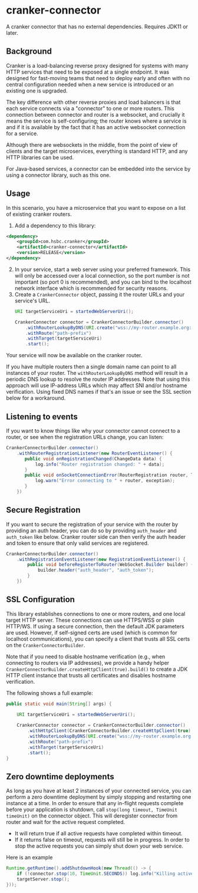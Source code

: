 cranker-connector
=================

A cranker connector that has no external dependencies. Requires JDK11 or later.

Background
----------

Cranker is a load-balancing reverse proxy designed for systems with many HTTP services that need to
be exposed at a single endpoint. It was designed for fast-moving teams that need to deploy early and often
with no central configuration needed when a new service is introduced or an existing one is upgraded.

The key difference with other reverse proxies and load balancers is that each service connects via a "connector"
to one or more routers. This connection between connector and router is a websocket, and crucially it means
the service is self-configuring; the router knows where a service is and if it is available by the fact that
it has an active websocket connection for a service.

Although there are websockets in the middle, from the point of view of clients and the target microservices,
everything is standard HTTP, and any HTTP libraries can be used.

For Java-based services, a connector can be embedded into the service by using a connector library, such
as this one.

Usage
-----

In this scenario, you have a microservice that you want to expose on a list of existing cranker routers.

1. Add a dependency to this library:
```xml
<dependency>
    <groupId>com.hsbc.cranker</groupId>
    <artifactId>cranker-connector</artifactId>
    <version>RELEASE</version>
</dependency>
```
2. In your service, start a web server using your preferred framework. This will only be accessed over
   a local connection, so the port number is not important (so port 0 is recommended), and you can bind to the
   localhost network interface which is recommended for security reasons.
3. Create a `CrankerConnector` object, passing it the router URLs and your service's URL.
    ````java
    URI targetServiceUri = startedWebServerUri();
    
    CrankerConnector connector = CrankerConnectorBuilder.connector()
        .withRouterLookupByDNS(URI.create("wss://my-router.example.org:8008"))
        .withRoute("path-prefix")
        .withTarget(targetServiceUri)
        .start();
    ````

Your service will now be available on the cranker router.

If you have multiple routers then a single domain name can point to all instances of your router. The `withRouterLookupByDNS`
method will result in a periodic DNS lookup to resolve the router IP addresses. Note that using this approach will use
IP-address URLs which may affect SNI and/or hostname verification. Using fixed DNS names if that's an issue or see the SSL
section below for a workaround.

Listening to events
-------------------

If you want to know things like why your connector cannot connect to a router, or see when the registration URLs
change, you can listen:

````java
CrankerConnectorBuilder.connector()
    .withRouterRegistrationListener(new RouterEventListener() {
       public void onRegistrationChanged(ChangeData data) {
           log.info("Router registration changed: " + data);
       }
       public void onSocketConnectionError(RouterRegistration router, Throwable exception) {
           log.warn("Error connecting to " + router, exception);
       }
    })
````

Secure Registration
-------------------

If you want to secure the registration of your service with the router by providing an auth header, you can do so by 
providing `auth_header` and `auth_token` like below. Cranker router side can then verify the auth header and token to 
ensure that only valid services are registered.

```java
CrankerConnectorBuilder.connector()
    .withRegistrationEventListener(new RegistrationEventListener() {
        public void beforeRegisterToRouter(WebSocket.Builder builder) {
            builder.header("auth_header", "auth_token");
        }
    })
```

SSL Configuration
-----------------

This library establishes connections to one or more routers, and one local target HTTP server. These connections can
use HTTPS/WSS or plain HTTP/WS. If using a secure connection, then the default JDK parameters are used. However, if
self-signed certs are used (which is common for localhost communications), you can specify a client that trusts
all SSL certs on the `CrankerConnectorBuilder`.

Note that if you need to disable hostname verification (e.g., when connecting to routers via IP addresses), we provide a handy helper `CrankerConnectorBuilder.createHttpClient(true).build()` to create a JDK HTTP client instance that trusts all certificates and disables hostname verification.

The following shows a full example:

````java
public static void main(String[] args) {

    URI targetServiceUri = startedWebServerUri();
    
    CrankerConnector connector = CrankerConnectorBuilder.connector()
        .withHttpClient(CrankerConnectorBuilder.createHttpClient(true).build())
        .withRouterLookupByDNS(URI.create("wss://my-router.example.org:8008"))
        .withRoute("path-prefix")
        .withTarget(targetServiceUri)
        .start();
}
````

Zero downtime deployments
-------------------------

As long as you have at least 2 instances of your connected service, you can perform a zero downtime
deployment by simply stopping and restarting one instance at a time. In order to ensure that any
in-flight requests complete before your application is shutdown, call `stop(long timeout, TimeUnit timeUnit)`
on the connector object. This will deregister connector from router and wait for the active request completed.

* It will return true if all active requests have completed within timeout.
* If it returns false on timeout, requests will still be in progress. In order to stop the active requests
  you can simply shut down your web service.

Here is an example
```java
Runtime.getRuntime().addShutdownHook(new Thread(() -> {
    if (!connector.stop(10, TimeUnit.SECONDS)) log.info("Killing active requests");
    targetServer.stop();
}));
```
